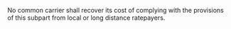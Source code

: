 No common carrier shall recover its cost of complying with the provisions of this subpart from local or long distance ratepayers.

